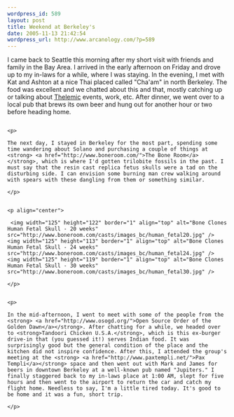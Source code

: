 ```yaml
--- 
wordpress_id: 589
layout: post
title: Weekend at Berkeley's
date: 2005-11-13 21:42:54
wordpress_url: http://www.arcanology.com/?p=589
---
```

<p>
                                                                                                                                                                                                                                                                                                                                                                                                                                                                                                                                                                                                                                                                                                                                                                                    I came back to Seattle this morning after my short visit with friends and family in the Bay Area. I arrived in the early afternoon on Friday and drove up to my in-laws for a while, where I was staying. In the evening, I met with Kat and Ashton at a nice Thai placed called "Cha'am" in north Berkeley. The food was excellent and we chatted about this and that, mostly catching up or talking about <a href="http://en.wikipedia.org/wiki/Thelema">Thelemic</a> events, work, etc. After dinner, we went over to a local pub that brews its own beer and hung out for another hour or two before heading home.
                                                                                                                                                                                                                                                                                                                                                                                                                                                                                                                                                                                                                                                                                                                                                                                  </p>
                                                                                                                                                                                                                                                                                                                                                                                                                                                                                                                                                                                                                                                                                                                                                                                  
                                                                                                                                                                                                                                                                                                                                                                                                                                                                                                                                                                                                                                                                                                                                                                                  <p>
                                                                                                                                                                                                                                                                                                                                                                                                                                                                                                                                                                                                                                                                                                                                                                                    The next day, I stayed in Berkeley for the most part, spending some time wandering about Solano and purchasing a couple of things at <strong> <a href="http://www.boneroom.com/">The Bone Room</a></strong>, which is where I'd gotten trilobite fossils in the past. I must say that the resin cast replica fetus skulls were a tad on the disturbing side. I can envision some burning man crew walking around with spears with these dangling from them or something similar.
                                                                                                                                                                                                                                                                                                                                                                                                                                                                                                                                                                                                                                                                                                                                                                                  </p>
                                                                                                                                                                                                                                                                                                                                                                                                                                                                                                                                                                                                                                                                                                                                                                                  
                                                                                                                                                                                                                                                                                                                                                                                                                                                                                                                                                                                                                                                                                                                                                                                  <p align="center">
                                                                                                                                                                                                                                                                                                                                                                                                                                                                                                                                                                                                                                                                                                                                                                                     <img width="125" height="122" border="1" align="top" alt="Bone Clones Human Fetal Skull - 20 weeks" src="http://www.boneroom.com/casts/images_bc/human_fetal20.jpg" /> <img width="125" height="113" border="1" align="top" alt="Bone Clones Human Fetal Skull - 24 weeks" src="http://www.boneroom.com/casts/images_bc/human_fetal24.jpg" /> <img width="125" height="119" border="1" align="top" alt="Bone Clones Human Fetal Skull - 30 weeks" src="http://www.boneroom.com/casts/images_bc/human_fetal30.jpg" />
                                                                                                                                                                                                                                                                                                                                                                                                                                                                                                                                                                                                                                                                                                                                                                                  </p>
                                                                                                                                                                                                                                                                                                                                                                                                                                                                                                                                                                                                                                                                                                                                                                                  
                                                                                                                                                                                                                                                                                                                                                                                                                                                                                                                                                                                                                                                                                                                                                                                  <p>
                                                                                                                                                                                                                                                                                                                                                                                                                                                                                                                                                                                                                                                                                                                                                                                    In the mid-afternoon, I went to meet with some of the people from the <strong> <a href="http://www.osogd.org/">Open Source Order of the Golden Dawn</a></strong>. After chatting for a while, we headed over to <strong>Tandoori Chicken U.S.A.</strong>, which is this ex-burger drive-in that (you guessed it!) serves Indian food. It was surprisingly good but the general condition of the place and the kitchen did not inspire confidence. After this, I attended the group's meeting at the <strong> <a href="http://www.paxtempli.net/">Pax Templi</a></strong> space and then went out with Mark and James for beers in downtown Berkeley at a well-known pub named "Jupiters." I finally staggered back to my in-laws place at 1:00 AM, slept for five hours and then went to the airport to return the car and catch my flight home. Needless to say, I'm a little tired today. It's good to be home and it was a fun, short trip.
                                                                                                                                                                                                                                                                                                                                                                                                                                                                                                                                                                                                                                                                                                                                                                                  </p>